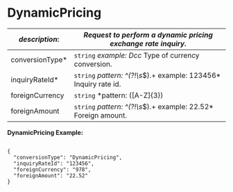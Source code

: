 
# DynamicPricing

| *description*:   | *Request to perform a dynamic pricing exchange rate inquiry.*|
|----|----|
| conversionType* |    ``` string ```  *example: Dcc* Type of currency conversion.|
| inquiryRateId* |    ``` string ```  *pattern: ^(?!\s*$).+ example: 123456* Inquiry rate id.|
| foreignCurrency |   ``` string ```  *pattern: ([A-Z]{3})|([0-9]{3}) example: 978* The currency code to convert for dynamic pricing in ISO 4217 currency code format.|
| foreignAmount |   ``` string ```  *pattern: ^(?!\s*$).+ example: 22.52* Foreign amount.|


**DynamicPricing Example:**

```{r}

{
  "conversionType": "DynamicPricing",
  "inquiryRateId": "123456",
  "foreignCurrency": "978",
  "foreignAmount": "22.52"
}
``` 
